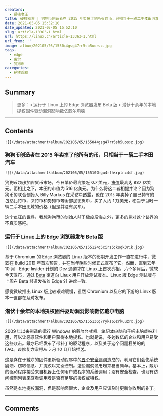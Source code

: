 ```yaml
---
creators:
  - 硬核老王
title: 硬核观察 | 狗狗币创造者在 2015 年卖掉了他所有的币，只相当于一辆二手本田汽车
date: 2021-05-05 15:52:10
date_updated: 2021-05-05 15:52:10
slug: article-13363-1.html
url: https://linux.cn/article-13363-1.html
url_from: ''
image: album/202105/05/155044gsg47rr5sb5uossz.jpg
tags:
  - edge
  - 戴尔
  - 狗狗币
categories:
  - 硬核观察
---
```


## Summary

> 更多：• 运行于 Linux 上的 Edge 浏览器发布 Beta 版 • 潜伏十余年的本地提权固件驱动漏洞影响数亿戴尔电脑

***

<!-- more -->

## Contents

`![](/data/attachment/album/202105/05/155044gsg47rr5sb5uossz.jpg)`

### 狗狗币创造者在 2015 年卖掉了他所有的币，只相当于一辆二手本田汽车

`![](/data/attachment/album/202105/05/155102hgu4rfhkrptnc44f.jpg)`

狗狗币领涨加密货币市场，今日单价最高接近 0.7 美元，[市值](https://coinmarketcap.com/zh/currencies/dogecoin/)最高达 887 亿美元。而相比之下，本田的市值为 516 亿美元。为什么将这二者相提并论？因为狗狗币的联合创始人 Billy Markus 在采访中[透露](http://www.benzinga.com/markets/cryptocurrency/21/03/20158912/exclusive-dogecoin-creator-says-what-sets-meme-crypto-apart-from-thousands-of-failed-coins)，他在 2015 年卖掉了自己持有的包括比特币、莱特币和狗狗币等全部加密货币，卖了大约 1 万美元，相当于当时一辆二手本田思域的价格（但是并没有买车）。

这个疯狂的世界，我想狗狗币的创始人除了极度后悔之外，更多的是对这个世界的不真实感吧。

### 运行于 Linux 上的 Edge 浏览器发布 Beta 版

`![](/data/attachment/album/202105/05/155124q5cirs5cksqk3rik.jpg)`

基于 Chromium 的 Edge 浏览器的 Linux 版本的长期开发工作一直在进行中，微软在 Build 2019 年首次预告，并在当年晚些时候正式宣布了它。然而，直到去年 10 月，Edge Insider 计划的 Dev 通道才在 Linux 上首次亮相。六个多月后，微软今天宣布，通过 [Beta](https://www.microsoftedgeinsider.com/en-us/download) 渠道向 Linux 用户开放测试版本。Linux 版 Edge 测试版与上周在 Beta 频道发布的 Edge 91 进度一致。

感觉微软推出 Linux 版比较艰难缓慢，虽然 Chromium 以及它的下游的 Linux 版本一直都在及时发布。

### 潜伏十余年的本地提权固件驱动漏洞影响数亿戴尔电脑

`![](/data/attachment/album/202105/05/155136q7ryks66zrkuuzrx.jpg)`

2009 年以来制造的运行 Windows 的戴尔台式机、笔记本电脑和平板电脑能被[利用](https://www.theregister.com/2021/05/04/dell_driver_flaw/)，可以让恶意软件和用户获得本地提权。也就是说，多达数亿的企业和用户易受这些攻击。戴尔已经发布了带补丁的驱动程序，以及关于这个问题相关的的 FAQ。该修复方案将从 5 月 10 日开始推送。

这是存在于戴尔的固件更新驱动程序中的[五个安全漏洞](https://nvd.nist.gov/vuln/detail/CVE-2021-21551)造成的，利用它们会使系统崩溃、窃取信息、并提权以完全控制。这些漏洞滥用起来相当简单。基本上，戴尔的驱动程序接受来自机器上任何用户或程序的系统调用；没有安全检查，也没有访问控制列表来查看调用者是否有足够的授权或特权。

虽然是本地提权漏洞，但是影响面很大，企业及用户应该及时更新你收到的补丁。

***

## Comments
